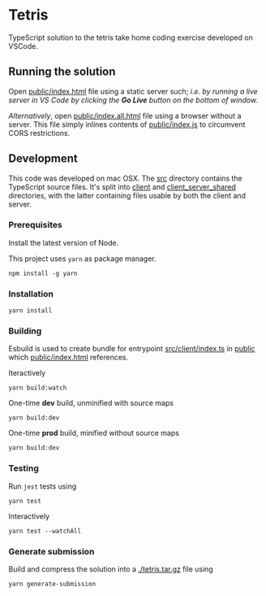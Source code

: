 # Tetris

TypeScript solution to the tetris take home coding exercise developed on VSCode.

## Running the solution

Open [public/index.html](./public/index.html) file using a static server such; _i.e. by running a live server in VS Code by clicking the **Go Live** button on the bottom of window_.

_Alternatively_, open [public/index.all.html](./public/index.all.html) file using a browser without a server. This file simply inlines contents of [public/index.js](./public/index.js) to circumvent CORS restrictions.

## Development

This code was developed on mac OSX.
The [src](./src/) directory contains the TypeScript source files. It's split into [client](./src/client) and [client_server_shared](./src/client_server_shared) directories, with the latter containing files usable by both the client and server.

### Prerequisites

Install the latest version of Node.

This project uses `yarn` as package manager.

```
npm install -g yarn
```

### Installation

```
yarn install
```

### Building

Esbuild is used to create bundle for entrypoint [src/client/index.ts](./src/client/index.ts) in [public](./public/) which [public/index.html](./public/index.html) references.

Iteractively

```
yarn build:watch
```

One-time **dev** build, unminified with source maps

```
yarn build:dev
```

One-time **prod** build, minified without source maps

```
yarn build:dev
```

### Testing

Run `jest` tests using

```
yarn test
```

Interactively

```
yarn test --watchAll
```

### Generate submission

Build and compress the solution into a [./tetris.tar.gz](./tetris.tar.gz) file using

```
yarn generate-submission
```
